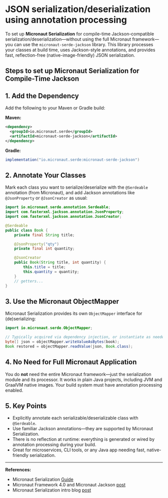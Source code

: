 # JSON serialization/deserialization using annotation processing

To set up **Micronaut Serialization** for compile-time Jackson-compatible serialization/deserialization—without using the full Micronaut framework—you can use the `micronaut-serde-jackson` library. This library processes your classes at build time, uses Jackson-style annotations, and provides fast, reflection-free (native-image-friendly) JSON serialization.

## Steps to set up Micronaut Serialization for Compile-Time Jackson

## 1. **Add the Dependency**

Add the following to your Maven or Gradle build:

**Maven:**

```xml
<dependency>
  <groupId>io.micronaut.serde</groupId>
  <artifactId>micronaut-serde-jackson</artifactId>
</dependency>
```

**Gradle:**

```groovy
implementation("io.micronaut.serde:micronaut-serde-jackson")
```

## 2. **Annotate Your Classes**

Mark each class you want to serialize/deserialize with the `@Serdeable` annotation (from Micronaut), and add Jackson annotations like `@JsonProperty` or `@JsonCreator` as usual:

```java
import io.micronaut.serde.annotation.Serdeable;
import com.fasterxml.jackson.annotation.JsonProperty;
import com.fasterxml.jackson.annotation.JsonCreator;

@Serdeable
public class Book {
    private final String title;

    @JsonProperty("qty")
    private final int quantity;

    @JsonCreator
    public Book(String title, int quantity) {
        this.title = title;
        this.quantity = quantity;
    }
    // getters...
}
```

## 3. **Use the Micronaut ObjectMapper**

Micronaut Serialization provides its own `ObjectMapper` interface for (de)serializing:

```java
import io.micronaut.serde.ObjectMapper;

// Typically acquired via dependency injection, or instantiate as needed
byte[] json = objectMapper.writeValueAsBytes(book);
Book restored = objectMapper.readValue(json, Book.class);
```

## 4. **No Need for Full Micronaut Application**

You do **not** need the entire Micronaut framework—just the serialization module and its processor. It works in plain Java projects, including JVM and GraalVM native images. Your build system must have annotation processing enabled.

## 5. **Key Points**

- Explicitly annotate each serializable/deserializable class with `@Serdeable`.
- Use familiar Jackson annotations—they are supported by Micronaut Serialization.
- There is no reflection at runtime: everything is generated or wired by annotation processing during your build.
- Great for microservices, CLI tools, or any Java app needing fast, native-friendly serialization.

------

**References:**

- Micronaut Serialization [Guide](https://micronaut-projects.github.io/micronaut-serialization/latest/guide/)
- Micronaut Framework 4.0 and Micronaut Jackson [post](https://micronaut.io/2023/02/27/micronaut-framework-4-0-and-micronaut-jackson-databind-transitive-dependency/)
- Micronaut Serialization intro blog [post](https://micronaut.io/2022/01/31/micronaut-serialization/)

